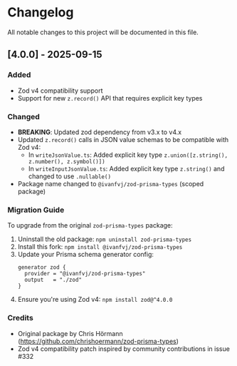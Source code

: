 # Changelog

All notable changes to this project will be documented in this file.

## [4.0.0] - 2025-09-15

### Added
- Zod v4 compatibility support
- Support for new `z.record()` API that requires explicit key types

### Changed
- **BREAKING**: Updated zod dependency from v3.x to v4.x
- Updated `z.record()` calls in JSON value schemas to be compatible with Zod v4:
  - In `writeJsonValue.ts`: Added explicit key type `z.union([z.string(), z.number(), z.symbol()])`
  - In `writeInputJsonValue.ts`: Added explicit key type `z.string()` and changed to use `.nullable()`
- Package name changed to `@ivanfvj/zod-prisma-types` (scoped package)

### Migration Guide
To upgrade from the original `zod-prisma-types` package:

1. Uninstall the old package: `npm uninstall zod-prisma-types`
2. Install this fork: `npm install @ivanfvj/zod-prisma-types`
3. Update your Prisma schema generator config:
   ```prisma
   generator zod {
     provider = "@ivanfvj/zod-prisma-types"
     output   = "./zod"
   }
   ```
4. Ensure you're using Zod v4: `npm install zod@^4.0.0`

### Credits
- Original package by Chris Hörmann (https://github.com/chrishoermann/zod-prisma-types)
- Zod v4 compatibility patch inspired by community contributions in issue #332